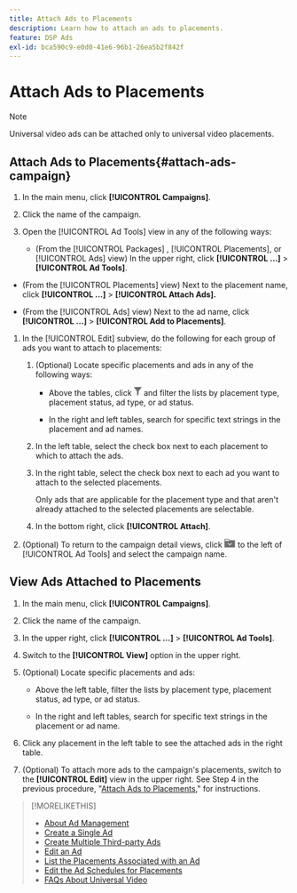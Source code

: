 ```yaml
---
title: Attach Ads to Placements
description: Learn how to attach an ads to placements.
feature: DSP Ads
exl-id: bca590c9-e0d0-41e6-96b1-26ea5b2f842f
---
```

# Attach Ads to Placements

>[!NOTE]
>
>Universal video ads can be attached only to universal video placements.

## Attach Ads to Placements{#attach-ads-campaign}

1. In the main menu, click **[!UICONTROL Campaigns]**.
     
1. Click the name of the campaign.

1. Open the [!UICONTROL Ad Tools] view in any of the following ways:

   * (From the [!UICONTROL Packages] , [!UICONTROL Placements], or [!UICONTROL Ads] view) In the upper right, click **[!UICONTROL ...]** > **[!UICONTROL Ad Tools]**.

  * (From the [!UICONTROL Placements] view) Next to the placement name, click  **[!UICONTROL ...]** > **[!UICONTROL Attach Ads].**

  * (From the [!UICONTROL Ads] view) Next to the ad name, click  **[!UICONTROL ...]** > **[!UICONTROL Add to Placements]**.

1. In the [!UICONTROL Edit] subview, do the following for each group of ads you want to attach to placements:

   1. (Optional) Locate specific placements and ads in any of the following ways:

      * Above the tables, click ![Filter](/help/dsp/assets/filter.png) and filter the lists by placement type, placement status, ad type, or ad status.
   
      * In the right and left tables, search for specific text strings in the placement and ad names.
   
   1. In the left table, select the check box next to each placement to which to attach the ads.

   1. In the right table, select the check box next to each ad you want to attach to the selected placements.

      Only ads that are applicable for the placement type and that aren't already attached to the selected placements are selectable.

   1. In the bottom right, click  **[!UICONTROL Attach]**.

1. (Optional) To return to the campaign detail views, click ![Return to folder](/help/dsp/assets/breadcrumb-return.png "Return to folder") to the left of [!UICONTROL Ad Tools] and select the campaign name.

## View Ads Attached to Placements

<!-- should really be a separate page, or -- better yet -- rename this topic -->

1. In the main menu, click **[!UICONTROL Campaigns]**.

1. Click the name of the campaign.

1. In the upper right, click **[!UICONTROL ...]** > **[!UICONTROL Ad Tools]**.

1. Switch to the **[!UICONTROL View]** option in the upper right.

1. (Optional) Locate specific placements and ads:

   * Above the left table, filter the lists by placement type, placement status, ad type, or ad status.
   
   * In the right and left tables, search for specific text strings in the placement or ad name.

1. Click any placement in the left table to see the attached ads in the right table.

1. (Optional) To attach more ads to the campaign's placements, switch to the **[!UICONTROL Edit]** view in the upper right. See Step 4 in the previous procedure, "[Attach Ads to Placements](#attach-ads-campaign)," for instructions.

>[!MORELIKETHIS]
>
>* [About Ad Management](ad-about.md)
>* [Create a Single Ad](ad-create.md)
>* [Create Multiple Third-party Ads](ad-create-multiple.md)
>* [Edit an Ad](ad-edit.md)
>* [List the Placements Associated with an Ad](ad-list-placements.md)
>* [Edit the Ad Schedules for Placements](/help/dsp/campaign-management/placements/placement-edit-ad-schedule.md)
>* [FAQs About Universal Video](/help/dsp/campaign-management/faq-universal-video.md)
